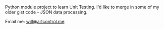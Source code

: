 Python module project to learn Unit Testing. 
I'd like to merge in some of my older gist code - JSON data processing.

Email me: will@artcontrol.me
